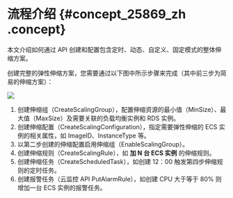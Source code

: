# 流程介绍 {#concept_25869_zh .concept}

本文介绍如何通过 API 创建和配置包含定时、动态、自定义、固定模式的整体伸缩方案。

创建完整的弹性伸缩方案，您需要通过以下图中所示步骤来完成（其中前三步为简易的伸缩方案）：

![](http://static-aliyun-doc.oss-cn-hangzhou.aliyuncs.com/assets/img/40610/156470713121273_zh-CN.png)

1.  创建伸缩组（CreateScalingGroup），配置伸缩资源的最小值（MinSize）、最大值（MaxSize）及需要关联的负载均衡实例和 RDS 实例。
2.  创建伸缩配置（CreateScalingConfiguration），指定需要弹性伸缩的 ECS 实例的相关属性，如 ImageID、InstanceType 等。
3.  以第二步创建的伸缩配置启用伸缩组（EnableScalingGroup）。
4.  创建伸缩规则（CreateScalingRule），如 **加 N 台 ECS 实例** 的伸缩规则。
5.  创建伸缩任务（CreateScheduledTask），如创建 12：00 触发第四步伸缩规则的定时任务。
6.  创建报警任务（云监控 API PutAlarmRule），如创建 CPU 大于等于 80% 则增加一台 ECS 实例的报警任务。


